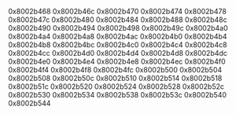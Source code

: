 0x8002b468
0x8002b46c
0x8002b470
0x8002b474
0x8002b478
0x8002b47c
0x8002b480
0x8002b484
0x8002b488
0x8002b48c
0x8002b490
0x8002b494
0x8002b498
0x8002b49c
0x8002b4a0
0x8002b4a4
0x8002b4a8
0x8002b4ac
0x8002b4b0
0x8002b4b4
0x8002b4b8
0x8002b4bc
0x8002b4c0
0x8002b4c4
0x8002b4c8
0x8002b4cc
0x8002b4d0
0x8002b4d4
0x8002b4d8
0x8002b4dc
0x8002b4e0
0x8002b4e4
0x8002b4e8
0x8002b4ec
0x8002b4f0
0x8002b4f4
0x8002b4f8
0x8002b4fc
0x8002b500
0x8002b504
0x8002b508
0x8002b50c
0x8002b510
0x8002b514
0x8002b518
0x8002b51c
0x8002b520
0x8002b524
0x8002b528
0x8002b52c
0x8002b530
0x8002b534
0x8002b538
0x8002b53c
0x8002b540
0x8002b544
